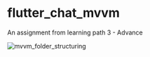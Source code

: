 # flutter_chat_mvvm

An assignment from learning path 3 - Advance

![mvvm_folder_structuring](https://github.com/Shonu72/flutter_chat_mvvm/assets/67668844/aedec97e-62fe-4a72-94da-418cd4c6330c)
